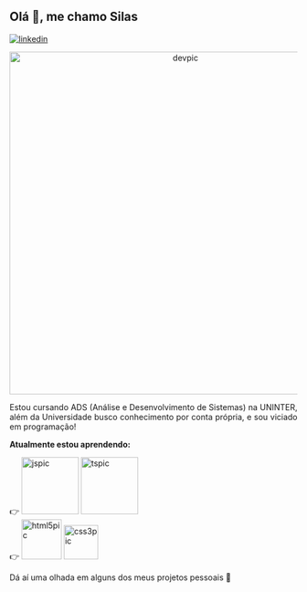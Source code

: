 ## Olá 👋, me chamo Silas
[![linkedin](https://img.shields.io/badge/LinkedIn-0077B5?style=for-the-badge&logo=linkedin&logoColor=white)](https://www.linkedin.com/in/silas-bispo-dos-santos-1783a41a7/)

<p align="center"><img src="../main/dev.png" alt="devpic" width="600" /></p>

 <p style='text-align: justify; '> Estou cursando ADS (Análise e Desenvolvimento de Sistemas) na UNINTER,
 além da Universidade busco conhecimento por conta própria, e sou viciado em programação! 
   </p>
 
 <p><b>Atualmente estou aprendendo:</b><p/> 
 👉 <img src="https://img.shields.io/badge/JavaScript-F7DF1E?style=for-the-badge&logo=javascript&logoColor=black" alt="jspic" width="100"/>
  <img src="https://img.shields.io/badge/TypeScript-007ACC?style=for-the-badge&logo=typescript&logoColor=white" alt="tspic" width="100"/><br/>
 👉 <img src="https://img.shields.io/badge/HTML5-E34F26?style=for-the-badge&logo=html5&logoColor=white" alt="html5pic" width="70"/>
  <img src="https://img.shields.io/badge/CSS3-1572B6?style=for-the-badge&logo=css3&logoColor=white" alt="css3pic" width="60"/>
  
  Dá aí uma olhada em alguns dos meus projetos pessoais  👾 

  
